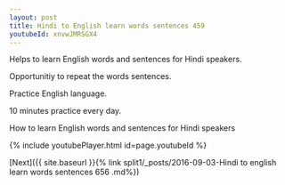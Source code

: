 ```yaml
---
layout: post
title: Hindi to English learn words sentences 459 
youtubeId: xnvwJMRSGX4
---
```

 
 
Helps to learn English words and sentences for Hindi speakers.

Opportunitiy to repeat the words sentences. 

Practice English language. 
 
10 minutes practice every day. 
 
How to learn English words and sentences for Hindi speakers 
 
{% include youtubePlayer.html id=page.youtubeId %}
 
 
[Next]({{ site.baseurl }}{% link  split1/_posts/2016-09-03-Hindi to english learn words sentences 656 .md%})
 
